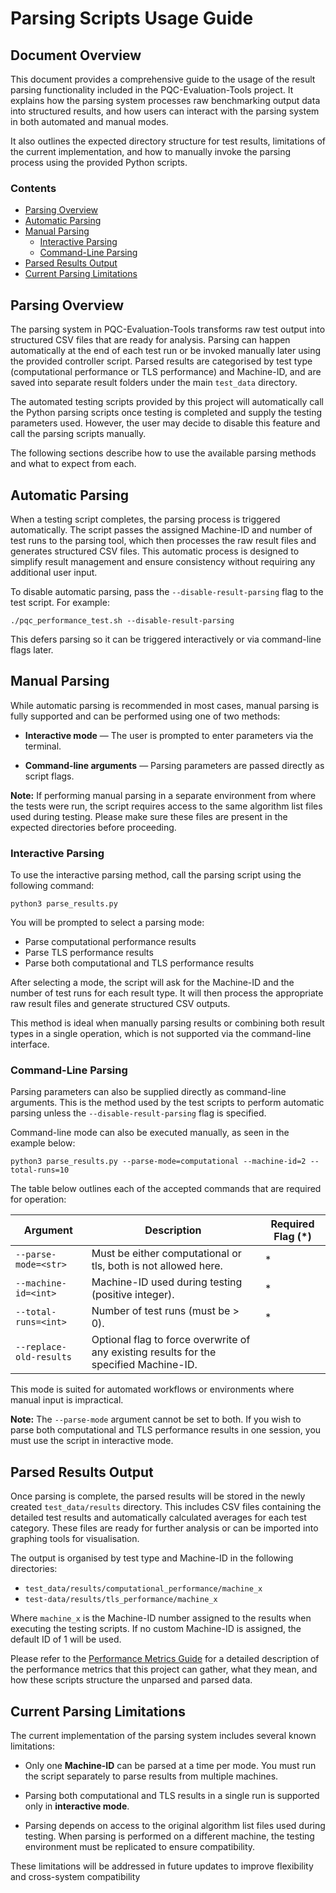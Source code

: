 # Parsing Scripts Usage Guide <!-- omit from toc -->

## Document Overview <!-- omit from toc -->
This document provides a comprehensive guide to the usage of the result parsing functionality included in the PQC-Evaluation-Tools project. It explains how the parsing system processes raw benchmarking output data into structured results, and how users can interact with the parsing system in both automated and manual modes.

It also outlines the expected directory structure for test results, limitations of the current implementation, and how to manually invoke the parsing process using the provided Python scripts.

### Contents <!-- omit from toc -->
- [Parsing Overview](#parsing-overview)
- [Automatic Parsing](#automatic-parsing)
- [Manual Parsing](#manual-parsing)
  - [Interactive Parsing](#interactive-parsing)
  - [Command-Line Parsing](#command-line-parsing)
- [Parsed Results Output](#parsed-results-output)
- [Current Parsing Limitations](#current-parsing-limitations)

## Parsing Overview
The parsing system in PQC-Evaluation-Tools transforms raw test output into structured CSV files that are ready for analysis. Parsing can happen automatically at the end of each test run or be invoked manually later using the provided controller script. Parsed results are categorised by test type (computational performance or TLS performance) and Machine-ID, and are saved into separate result folders under the main `test_data` directory.

The automated testing scripts provided by this project will automatically call the Python parsing scripts once testing is completed and supply the testing parameters used. However, the user may decide to disable this feature and call the parsing scripts manually.

The following sections describe how to use the available parsing methods and what to expect from each.

## Automatic Parsing
When a testing script completes, the parsing process is triggered automatically. The script passes the assigned Machine-ID and number of test runs to the parsing tool, which then processes the raw result files and generates structured CSV files. This automatic process is designed to simplify result management and ensure consistency without requiring any additional user input.

To disable automatic parsing, pass the `--disable-result-parsing` flag to the test script. For example:

```
./pqc_performance_test.sh --disable-result-parsing
```

This defers parsing so it can be triggered interactively or via command-line flags later.

## Manual Parsing
While automatic parsing is recommended in most cases, manual parsing is fully supported and can be performed using one of two methods:

- **Interactive mode** — The user is prompted to enter parameters via the terminal.

- **Command-line arguments** — Parsing parameters are passed directly as script flags.

**Note:** If performing manual parsing in a separate environment from where the tests were run, the script requires access to the same algorithm list files used during testing. Please make sure these files are present in the expected directories before proceeding.

### Interactive Parsing
To use the interactive parsing method, call the parsing script using the following command:

```
python3 parse_results.py
```

You will be prompted to select a parsing mode:

- Parse computational performance results
- Parse TLS performance results
- Parse both computational and TLS performance results

After selecting a mode, the script will ask for the Machine-ID and the number of test runs for each result type. It will then process the appropriate raw result files and generate structured CSV outputs.

This method is ideal when manually parsing results or combining both result types in a single operation, which is not supported via the command-line interface.

### Command-Line Parsing
Parsing parameters can also be supplied directly as command-line arguments. This is the method used by the test scripts to perform automatic parsing unless the `--disable-result-parsing` flag is specified.

Command-line mode can also be executed manually, as seen in the example below:

```
python3 parse_results.py --parse-mode=computational --machine-id=2 --total-runs=10
```

The table below outlines each of the accepted commands that are required for operation:

| **Argument**            | **Description**                                                                        | **Required Flag (*)** |
|-------------------------|----------------------------------------------------------------------------------------|-----------------------|
| `--parse-mode=<str>`    | Must be either computational or tls, both is not allowed here.                         | *                     |
| `--machine-id=<int>`    | Machine-ID used during testing (positive integer).                                     | *                     |
| `--total-runs=<int>`    | Number of test runs (must be > 0).                                                     | *                     |
| `--replace-old-results` | Optional flag to force overwrite of any existing results for the specified Machine-ID. |                       |

This mode is suited for automated workflows or environments where manual input is impractical.

**Note:** The `--parse-mode` argument cannot be set to both. If you wish to parse both computational and TLS performance results in one session, you must use the script in interactive mode.

## Parsed Results Output
Once parsing is complete, the parsed results will be stored in the newly created `test_data/results` directory. This includes CSV files containing the detailed test results and automatically calculated averages for each test category. These files are ready for further analysis or can be imported into graphing tools for visualisation.

The output is organised by test type and Machine-ID in the following directories:

- `test_data/results/computational_performance/machine_x`
- `test-data/results/tls_performance/machine_x`

Where `machine_x` is the Machine-ID number assigned to the results when executing the testing scripts. If no custom Machine-ID is assigned, the default ID of 1 will be used.

Please refer to the [Performance Metrics Guide](./performance_metrics_guide.md) for a detailed description of the performance metrics that this project can gather, what they mean, and how these scripts structure the unparsed and parsed data.

## Current Parsing Limitations
The current implementation of the parsing system includes several known limitations:

- Only one **Machine-ID** can be parsed at a time per mode. You must run the script separately to parse results from multiple machines.

- Parsing both computational and TLS results in a single run is supported only in **interactive mode**.

- Parsing depends on access to the original algorithm list files used during testing. When parsing is performed on a different machine, the testing environment must be replicated to ensure compatibility.

These limitations will be addressed in future updates to improve flexibility and cross-system compatibility